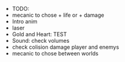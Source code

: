 * TODO:
* mecanic to chose + life or + damage
* Intro anim
* laser
* Gold and Heart: TEST
* Sound: check volumes
* check colision damage player and enemys
* mecanic to chose between worlds
